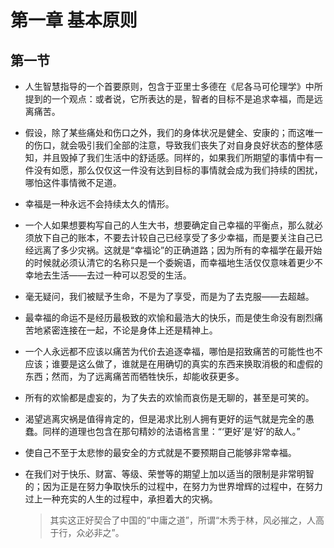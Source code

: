 # 第一章 基本原则
## 第一节
- 人生智慧指导的一个首要原则，包含于亚里士多德在《尼各马可伦理学》中所提到的一个观点：或者说，它所表达的是，智者的目标不是追求幸福，而是远离痛苦。
- 假设，除了某些痛处和伤口之外，我们的身体状况是健全、安康的；而这唯一的伤口，就会吸引我们全部的注意，导致我们丧失了对自身良好状态的整体感知，并且毁掉了我们生活中的舒适感。同样的，如果我们所期望的事情中有一件没有如愿，那么仅仅这一件没有达到目标的事情就会成为我们持续的困扰，哪怕这件事情微不足道。
- 幸福是一种永远不会持续太久的情形。
- 一个人如果想要构写自己的人生大书，想要确定自己幸福的平衡点，那么就必须放下自己的账本，不要去计较自己已经享受了多少幸福，而是要关注自己已经远离了多少灾祸。这就是“幸福论”的正确道路；因为所有的幸福学在最开始的时候就必须认清它的名称只是一个委婉语，而幸福地生活仅仅意味着更少不幸地去生活——去过一种可以忍受的生活。
- 毫无疑问，我们被赋予生命，不是为了享受，而是为了去克服——去超越。
- 最幸福的命运不是经历最极致的欢愉和最浩大的快乐，而是使生命没有剧烈痛苦地紧密连接在一起，不论是身体上还是精神上。
- 一个人永远都不应该以痛苦为代价去追逐幸福，哪怕是招致痛苦的可能性也不应该；谁要是这么做了，谁就是在用确切的真实的东西来换取消极的和虚假的东西；然而，为了远离痛苦而牺牲快乐，却能收获更多。
- 所有的欢愉都是虚妄的，为了失去的欢愉而哀伤是无聊的，甚至是可笑的。
- 渴望逃离灾祸是值得肯定的，但是渴求比别人拥有更好的运气就是完全的愚蠢。同样的道理也包含在那句精妙的法语格言里：“‘更好’是‘好’的敌人。”
- 使自己不至于太悲惨的最安全的方式就是不要预期自己能够非常幸福。
- 在我们对于快乐、财富、等级、荣誉等的期望上加以适当的限制是非常明智的；因为正是在努力争取快乐的过程中，在努力为世界增辉的过程中，在努力过上一种充实的人生的过程中，承担着大的灾祸。

  > 其实这正好契合了中国的“中庸之道”，所谓“木秀于林，风必摧之，人高于行，众必非之”。